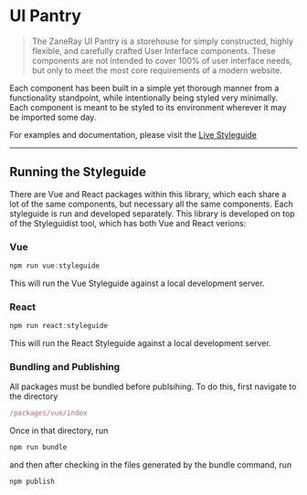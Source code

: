 # UI Pantry

> The ZaneRay UI Pantry is a storehouse for simply constructed, highly flexible, and carefully crafted User Interface components.  These components are not intended to cover 100% of user interface needs, but only to meet the most core requirements of a modern website.

Each component has been built in a simple yet thorough manner from a functionality standpoint, while intentionally being styled very minimally.  Each component is meant to be styled to its environment wherever it may be imported some day.

For examples and documentation, please visit the [Live Styleguide](https://zr-vue.netlify.app/)

---

## Running the Styleguide

There are Vue and React packages within this library, which each share a lot of the same components, but necessary all the same components.  Each styleguide is run and developed separately.  This library is developed on top of the Styleguidist tool, which has both Vue and React verions:

### Vue

```jsx harmony
npm run vue:styleguide
```

This will run the Vue Styleguide against a local development server.

### React

```jsx harmony
npm run react:styleguide
```

This will run the React Styleguide against a local development server.

### Bundling and Publishing
All packages must be bundled before publsihing.  To do this, first navigate to the directory

```jsx
/packages/vue/index
```

Once in that directory, run

```jsx harmony
npm run bundle
```

and then after checking in the files generated by the bundle command, run

```jsx
npm publish
```
